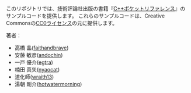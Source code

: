 このリポジトリでは、技術評論社出版の書籍『[C++ポケットリファレンス](http://gihyo.jp/book/2015/978-4-7741-7408-2)』のサンプルコードを提供します。 
これらのサンプルコードは、Creative Commonsの[CC0ライセンス](http://sciencecommons.jp/cc0)の元に提供します。 

著者： 
- 高橋 晶([faithandbrave](https://github.com/faithandbrave/))
- 安藤 敏彦([andochin](https://github.com/andochin))
- 一戸 優介([egtra](https://github.com/egtra))
- 楠田 真矢([nyaocat](https://github.com/nyaocat))
- 道化師([wraith13](https://github.com/wraith13))
- 湯朝 剛介([hotwatermorning](https://github.com/hotwatermorning))

